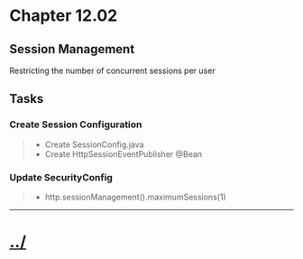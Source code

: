 # Chapter 12.02
## Session Management

Restricting the number of concurrent sessions per user

## Tasks

### Create Session Configuration
> * Create SessionConfig.java
> * Create HttpSessionEventPublisher @Bean

### Update SecurityConfig
> * http.sessionManagement().maximumSessions(1)

---

# [../](../)
